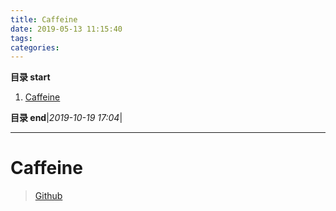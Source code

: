 ```yaml
---
title: Caffeine
date: 2019-05-13 11:15:40
tags: 
categories: 
---
```


**目录 start**
 
1. [Caffeine](#caffeine)

**目录 end**|_2019-10-19 17:04_|
****************************************
# Caffeine
> [Github](https://github.com/ben-manes/caffeine)  
